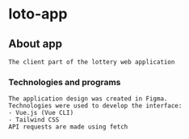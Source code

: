 # loto-app

## About app
```
The client part of the lottery web application
```

### Technologies and programs
```
The application design was created in Figma.
Technologies were used to develop the interface:
- Vue.js (Vue CLI)
- Tailwind CSS
API requests are made using fetch


